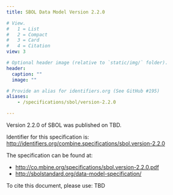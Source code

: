 ```yaml
---
title: SBOL Data Model Version 2.2.0

# View.
#   1 = List
#   2 = Compact
#   3 = Card
#   4 = Citation
view: 3

# Optional header image (relative to `static/img/` folder).
header:
  caption: ""
  image: ""

# Provide an alias for identifiers.org (See GitHub #195)
aliases:
    - /specifications/sbol/version-2.2.0

---
```


Version 2.2.0 of SBOL was published on TBD.

Identifier for this specification is: http://identifiers.org/combine.specifications/sbol.version-2.2.0

The specification can be found at:

* http://co.mbine.org/specifications/sbol.version-2.2.0.pdf
* http://sbolstandard.org/data-model-specification/

To cite this document, please use: TBD

